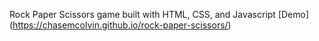 Rock Paper Scissors game built with HTML, CSS, and Javascript
[Demo] (https://chasemcolvin.github.io/rock-paper-scissors/)
